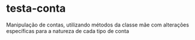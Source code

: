 # testa-conta
Manipulação de contas, utilizando métodos da classe mãe com alterações específicas para a natureza de cada tipo de conta
